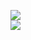 [![](https://img.shields.io/badge/Made%20With-Github%20Spray-lightgrey.svg?style=for-the-badge&logo=github)](https://github.com/Annihil/github-spray#29035)  
[![](https://i.imgur.com/2DrTn0Z.gif)](https://github.com/Annihil/github-spray)